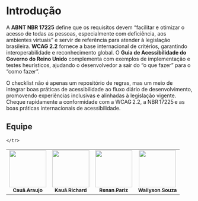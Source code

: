 # Introdução

A **ABNT NBR 17225** define que os requisitos devem “facilitar e otimizar o acesso de todas as pessoas, especialmente com deficiência, aos ambientes virtuais” e servir de referência para atender à legislação brasileira.
**WCAG 2.2** fornece a base internacional de critérios, garantindo interoperabilidade e reconhecimento global.
O **Guia de Acessibilidade do Governo do Reino Unido** complementa com exemplos de implementação e testes heurísticos, ajudando o desenvolvedor a sair do “o que fazer” para o “como fazer”.

O checklist não é apenas um repositório de regras, mas um meio de integrar boas práticas de acessibilidade ao fluxo diário de desenvolvimento, promovendo experiências inclusivas e alinhadas à legislação vigente. Cheque rapidamente a conformidade com a WCAG 2.2, a NBR 17225 e as boas práticas internacionais de acessibilidade.

## Equipe

<div class="md-typeset__scrollwrap"><div class="md-typeset__table"><table>
    <tbody><tr>
        <td align="center"><a href="https://github.com/caua08"><img onmouseover="opaqImg(this)" onmouseout="normalImg(this)" src="https://avatars.githubusercontent.com/caua08" alt="" width="100px;"/><br /><sub><b>Cauã Araujo</b></sub></a><br /><a href="https://github.com/caua08"></a></td>
        <td align="center"><a href="https://github.com/rich4rd1"><img onmouseover="opaqImg(this)" onmouseout="normalImg(this)" src="https://avatars.githubusercontent.com/rich4rd1" alt="" width="100px;"/><br /><sub><b>Kauã Richard</b></sub></a><br /><a href="https://github.com/rich4rd1"></a></td>
        <td align="center"><a href="https://github.com/renanpariiz"><img onmouseover="opaqImg(this)" onmouseout="normalImg(this)" src="https://avatars.githubusercontent.com/renanpariiz" alt="" width="100px;"/><br /><sub><b>Renan Pariz</b></sub></a><br /><a href="https://github.com/renanpariiz"></a></td>
        <td align="center"><a href="https://github.com/devwallyson"><img onmouseover="opaqImg(this)" onmouseout="normalImg(this)" src="https://avatars.githubusercontent.com/devwallyson" alt="" width="100px;"/><br /><sub><b>Wallyson Souza</b></sub></a><br /><a href="https://github.com/devwallyson"></a></td>
       
        
    </tr> 
</tbody></table></div></div> 
